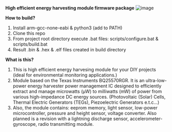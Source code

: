 **High efficient energy harvesting module firmware package**
![image](https://github.com/user-attachments/assets/6b91d697-fb38-45d1-9b32-2ad52f770ce8)

**How to build?**
1. Install arm-gcc-none-eabi & python3 (add to PATH)
2. Clone this repo
3. From project root directory execute .bat files: scripts/configure.bat & scripts/build.bat
4. Result .bin & .hex & .elf files created in build directory

**What is this?**
1. This is high efficient energy harvesing module for your DIY projects (ideal for environmental monitoring applications.)
2. Module based on the Texas Instruments BQ25570RGR. It is an ultra-low-power energy harvester power management IC designed to efficiently extract and manage microwatts (µW) to milliwatts (mW) of power from various high-impedance DC energy sources. (Photovoltaic (Solar) Cells, Thermal Electric Generators (TEGs), Piezoelectric Generators e.t.c...)
3. Also, the module contains: eeprom memory, light sensor, low-power microcontroller, pressure and height sensor, voltage converter. Also planned is a revision with a lightning discharge sensor, accelerometer-gyroscope, radio transmitting module.
